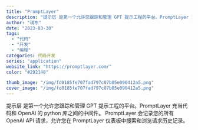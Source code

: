 ```yaml
---
title: "PromptLayer"
description: "提示层 是第一个允许您跟踪和管理 GPT 提示工程的平台。PromptLayer 充当代码和 OpenAI 的 pyth"
author: "瑞东"
date: "2023-03-30"
tags:
  - "代码"
  - "开发"
  - "编程"
categories: 代码开发
series: "application"
website_link: "https://promptlayer.com/"
color: "#292148"

thumb_image: "/img/fd0185fe707fad797c07b05e090412a5.png"
cover_image: "/img/fd0185fe707fad797c07b05e090412a5.png"
---
```


提示层 是第一个允许您跟踪和管理 GPT 提示工程的平台。PromptLayer 充当代码和 OpenAI 的 python 库之间的中间件。 PromptLayer 会记录您的所有 OpenAI API 请求，允许您在 PromptLayer 仪表板中搜索和浏览请求历史记录。 